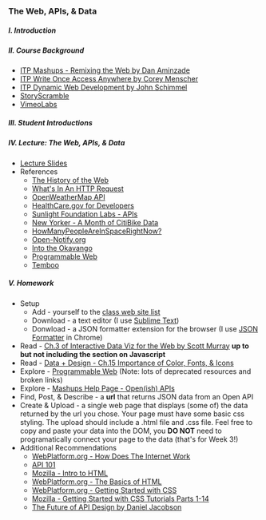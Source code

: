 ### The Web, APIs, & Data

##### I. Introduction

##### II. Course Background
* [ITP Mashups - Remixing the Web by Dan Aminzade](http://webremix.org/syllabus.php)
* [ITP Write Once Access Anywhere by Corey Menscher](http://menscher.com/teaching/woaa/)
* [ITP Dynamic Web Development by John Schimmel](http://itpwebclass.herokuapp.com/)
* [StoryScramble](http://storyscramble.com)
* [VimeoLabs](http://vimeolabs.com)

##### III. Student Introductions

##### IV. Lecture: The Web, APIs, & Data

* [Lecture Slides](https://dl.dropboxusercontent.com/u/9648298/Mashups_Summer2014_Lecture_Upload.pdf)
* References
	* [The History of the Web](http://docs.webplatform.org/wiki/concepts/internet_and_web/The_History_of_the_Web)
	* [What's In An HTTP Request](http://rve.org.uk/dumprequest)
	* [OpenWeatherMap API](http://openweathermap.org/API)
	* [HealthCare.gov for Developers](https://www.healthcare.gov/developers/)
	* [Sunlight Foundation Labs - APIs](http://sunlightfoundation.com/api/)
	* [New Yorker - A Month of CitiBike Data](http://www.newyorker.com/sandbox/business/citi-bike.html)
	* [HowManyPeopleAreInSpaceRightNow?](http://www.howmanypeopleareinspacerightnow.com/)
	* [Open-Notify.org](http://open-notify.org/)
	* [Into the Okavango](http://intotheokavango.org/)
	* [Programmable Web](http://programmableweb.com)
	* [Temboo](https://www.temboo.com/)

##### V. Homework 
* Setup
	* Add -  yourself to the [class web site list](https://docs.google.com/spreadsheets/d/1c_7z-jRsvXJHaoifS1imojktuyf9nNgAepcgXZ4kBCg/edit?usp=sharing)
	* Download - a text editor (I use [Sublime Text](http://www.sublimetext.com/))
	* Donwload - a JSON formatter extension for the browser (I use [JSON Formatter](https://chrome.google.com/webstore/detail/json-formatter/bcjindcccaagfpapjjmafapmmgkkhgoa?hl=en) in Chrome)
* Read - [Ch.3 of Interactive Data Viz for the Web by Scott Murray](http://chimera.labs.oreilly.com/books/1230000000345/index.html) **up to but not including the section on Javascript**
* Read - [Data + Design - Ch.15 Importance of Color, Fonts, & Icons](https://infoactive.co/data-design/ch15)
* Explore - [Programmable Web](http://programmableweb.com) (Note: lots of deprecated resources and broken links)
* Explore - [Mashups Help Page - Open(ish) APIs](https://github.com/craigprotzel/Mashups/tree/master/__HELP#openish-apis)
* Find, Post, & Describe - a **url** that returns JSON data from an Open API
* Create & Upload - a single web page that displays (some of) the data returned by the url you chose. Your page must have some basic css styling. The upload should include a .html file and .css file. Feel free to copy and paste your data into the DOM, you **DO NOT** need to programatically connect your page to the data (that's for Week 3!)
* Additional Recommendations
	* [WebPlatform.org - How Does The Internet Work](http://docs.webplatform.org/wiki/concepts/internet_and_web/how_does_the_internet_work/es)
	* [API 101](http://apievangelist.com/index.html)
	* [Mozilla - Intro to HTML](https://developer.mozilla.org/en-US/docs/Web/Guide/HTML/Introduction)
	* [WebPlatform.org - The Basics of HTML](http://docs.webplatform.org/wiki/guides/the_basics_of_html)
	* [WebPlatform.org - Getting Started with CSS](http://docs.webplatform.org/wiki/guides/getting_started_with_css)
	* [Mozilla - Getting Started with CSS Tutorials Parts 1-14](https://developer.mozilla.org/en-US/docs/Web/Guide/CSS/Getting_started)
	* [The Future of API Design by Daniel Jacobson](http://thenextweb.com/dd/2013/12/17/future-api-design-orchestration-layer)

